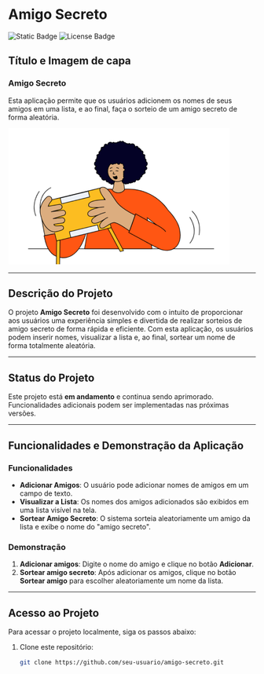 # Amigo Secreto

![Static Badge](https://img.shields.io/badge/Amigo_Secreto_Em_Desenvolvimento-brightgreen)
![License Badge](https://img.shields.io/badge/License-MIT-blue)



## Título e Imagem de capa

### Amigo Secreto

Esta aplicação permite que os usuários adicionem os nomes de seus amigos em uma lista, e ao final, faça o sorteio de um amigo secreto de forma aleatória.

![Imagem de capa](assets/amigo-secreto.png)

---



## Descrição do Projeto

O projeto **Amigo Secreto** foi desenvolvido com o intuito de proporcionar aos usuários uma experiência simples e divertida de realizar sorteios de amigo secreto de forma rápida e eficiente. Com esta aplicação, os usuários podem inserir nomes, visualizar a lista e, ao final, sortear um nome de forma totalmente aleatória.

---

## Status do Projeto

Este projeto está **em andamento** e continua sendo aprimorado. Funcionalidades adicionais podem ser implementadas nas próximas versões.

---

## Funcionalidades e Demonstração da Aplicação

### Funcionalidades

- **Adicionar Amigos**: O usuário pode adicionar nomes de amigos em um campo de texto.
- **Visualizar a Lista**: Os nomes dos amigos adicionados são exibidos em uma lista visível na tela.
- **Sortear Amigo Secreto**: O sistema sorteia aleatoriamente um amigo da lista e exibe o nome do "amigo secreto".

### Demonstração

1. **Adicionar amigos**: Digite o nome do amigo e clique no botão **Adicionar**.
2. **Sortear amigo secreto**: Após adicionar os amigos, clique no botão **Sortear amigo** para escolher aleatoriamente um nome da lista.

---

## Acesso ao Projeto

Para acessar o projeto localmente, siga os passos abaixo:

1. Clone este repositório:

   ```bash
   git clone https://github.com/seu-usuario/amigo-secreto.git
